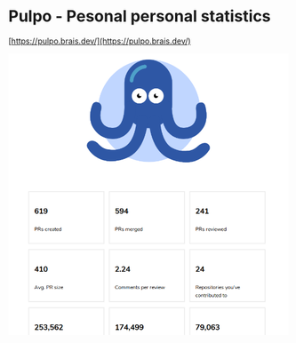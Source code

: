 # Pulpo - Pesonal personal statistics

[https://pulpo.brais.dev/](https://pulpo.brais.dev/)

<img src="src/images/pulpo.png">